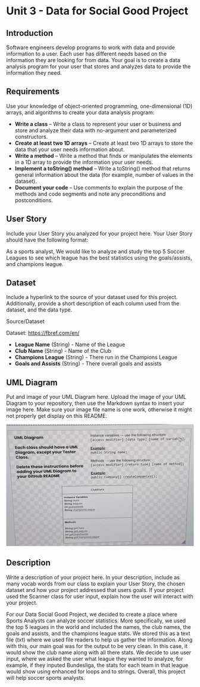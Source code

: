 # Unit 3 - Data for Social Good Project 

## Introduction 

Software engineers develop programs to work with data and provide information to a user. Each user has different needs based on the information they are looking for from data. Your goal is to create a data analysis program for your user that stores and analyzes data to provide the information they need. 

## Requirements 

Use your knowledge of object-oriented programming, one-dimensional (1D) arrays, and algorithms to create your data analysis program: 
- **Write a class** – Write a class to represent your user or business and store and analyze their data with no-argument and parameterized constructors. 
- **Create at least two 1D arrays** – Create at least two 1D arrays to store the data that your user needs information about. 
- **Write a method** – Write a method that finds or manipulates the elements in a 1D array to provide the information your user needs. 
- **Implement a toString() method** – Write a toString() method that returns general information about the data (for example, number of values in the dataset). 
- **Document your code** – Use comments to explain the purpose of the methods and code segments and note any preconditions and postconditions. 

## User Story 

Include your User Story you analyzed for your project here. Your User Story should have the following format: 

 As a sports analyst,
 We would like to analyze and study the top 5 Soccer Leagues to see which league has the best statistics using the goals/assists, and champions league.

## Dataset 

Include a hyperlink to the source of your dataset used for this project. Additionally, provide a short description of each column used from the dataset, and the data type. 

Source/Dataset 

Dataset: https://fbref.com/en/ 
- **League Name** (String) - Name of the League
- **Club Name** (String) - Name of the Club
- **Champions League** (String) - There run in the Champions League
- **Goals and Assists** (String) - There overall goals and assists

## UML Diagram 

Put and image of your UML Diagram here. Upload the image of your UML Diagram to your repository, then use the Markdown syntax to insert your image here. Make sure your image file name is one work, otherwise it might not properly get display on this README. 

![UML Diagram for my project](picture.jpg) 

## Description 

Write a description of your project here. In your description, include as many vocab words from our class to explain your User Story, the chosen dataset and how your project addressed that users goals. If your project used the Scanner class for user input, explain how the user will interact with your project.

For our Data Social Good Project, we decided to create a place where Sports Analysts can analyze soccer statistics. More specifically, we used the top 5 leagues in the world and included the names, the club names, the goals and assists, and the champions league stats. We stored this as a text file (txt) where we used file readers to help us gather the information. Along with this, our main goal was for the output to be very clean. In this case, it would show the club name along with all there stats. We decide to use user input, where we asked the user what league they wanted to analyze, for example, if they inputed Bundesliga, the stats for each team in that league would show using enhanced for loops and to strings. Overall, this project will help soccer sports analysts. 